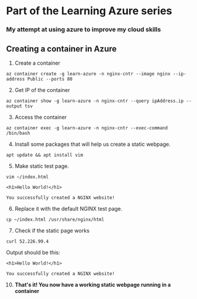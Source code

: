 # Part of the Learning Azure series
### My attempt at using azure to improve my cloud skills

## Creating a container in Azure

1. Create a container 

`az container create -g learn-azure -n nginx-cntr --image nginx --ip-address Public --ports 80`

2. Get IP of the container

`az container show -g learn-azure -n nginx-cntr --query ipAddress.ip --output tsv`

3. Access the container 

`az container exec -g learn-azure -n nginx-cntr --exec-command /bin/bash`

4. Install some packages that will help us create a static webpage. 

`apt update && apt install vim`

5. Make static test page. 

`vim ~/index.html`

```
<h1>Hello World!</h1>

You successfully created a NGINX website!
```

6. Replace it with the default NGINX test page.

`cp ~/index.html /usr/share/nginx/html`

7. Check if the static page works 

`curl 52.226.99.4`

Output should be this: 
```
<h1>Hello World!</h1>

You successfully created a NGINX website!
```

10. **That's it! You now have a working static webpage running in a container**
